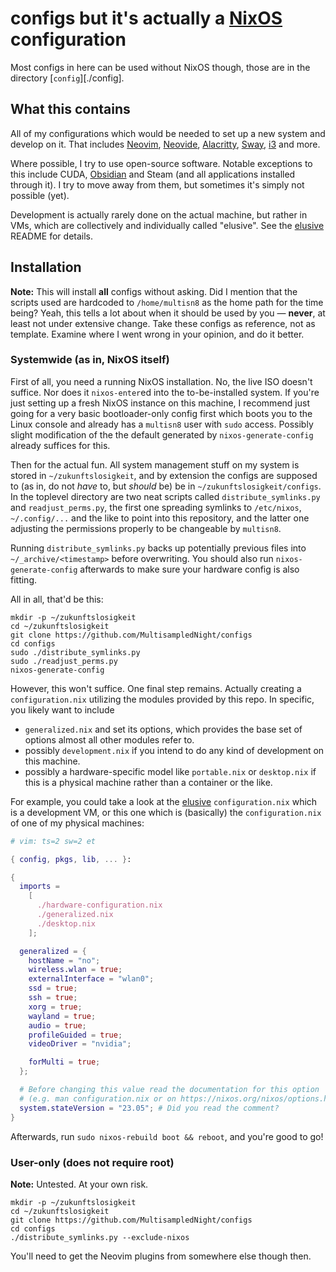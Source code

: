 # configs but it's actually a [NixOS](https://nixos.org) configuration

Most configs in here can be used without NixOS though, those are in the directory [`config`][./config].

## What this contains

All of my configurations which would be needed to set up a new system and develop on it. That includes [Neovim], [Neovide], [Alacritty], [Sway], [i3] and more.

Where possible, I try to use open-source software. Notable exceptions to this include CUDA, [Obsidian] and Steam (and all applications installed through it). I try to move away from them, but sometimes it's simply not possible (yet).

Development is actually rarely done on the actual machine, but rather in VMs, which are collectively and individually called "elusive". See the [elusive] README for details.

[Neovim]: https://neovim.io/
[Neovide]: https://neovide.dev/
[Alacritty]: https://alacritty.org/
[Sway]: https://alacritty.org/
[i3]: https://i3wm.org/
[Obsidian]: https://obsidian.md/

## Installation

**Note:** This will install **all** configs without asking. Did I mention that the scripts used are hardcoded to `/home/multisn8` as the home path for the time being? Yeah, this tells a lot about when it should be used by you — **never**, at least not under extensive change. Take these configs as reference, not as template. Examine where I went wrong in your opinion, and do it better.

### Systemwide (as in, NixOS itself)

First of all, you need a running NixOS installation. No, the live ISO doesn't suffice. Nor does it `nixos-enter`ed into the to-be-installed system. If you're just setting up a fresh NixOS instance on this machine, I recommend just going for a very basic bootloader-only config first which boots you to the Linux console and already has a `multisn8` user with `sudo` access. Possibly slight modification of the the default generated by `nixos-generate-config` already suffices for this.

Then for the actual fun. All system management stuff on my system is stored in `~/zukunftslosigkeit`, and by extension the configs are supposed to (as in, do not _have_ to, but _should_ be) be in `~/zukunftslosigkeit/configs`. In the toplevel directory are two neat scripts called `distribute_symlinks.py` and `readjust_perms.py`, the first one spreading symlinks to `/etc/nixos`, `~/.config/...` and the like to point into this repository, and the latter one adjusting the permissions properly to be changeable by `multisn8`.

Running `distribute_symlinks.py` backs up potentially previous files into `~/_archive/<timestamp>` before overwriting. You should also run `nixos-generate-config` afterwards to make sure your hardware config is also fitting.

All in all, that'd be this:

```console
mkdir -p ~/zukunftslosigkeit
cd ~/zukunftslosigkeit
git clone https://github.com/MultisampledNight/configs
cd configs
sudo ./distribute_symlinks.py
sudo ./readjust_perms.py
nixos-generate-config
```

However, this won't suffice. One final step remains. Actually creating a `configuration.nix` utilizing the modules provided by this repo. In specific, you likely want to include

- `generalized.nix` and set its options, which provides the base set of options almost all other modules refer to.
- possibly `development.nix` if you intend to do any kind of development on this machine.
- possibly a hardware-specific model like `portable.nix` or `desktop.nix` if this is a physical machine rather than a container or the like.

For example, you could take a look at the [elusive] `configuration.nix` which is a development VM, or this one which is (basically) the `configuration.nix` of one of my physical machines:

```nix
# vim: ts=2 sw=2 et

{ config, pkgs, lib, ... }:

{
  imports =
    [
      ./hardware-configuration.nix
      ./generalized.nix
      ./desktop.nix
    ];

  generalized = {
    hostName = "no";
    wireless.wlan = true;
    externalInterface = "wlan0";
    ssd = true;
    ssh = true;
    xorg = true;
    wayland = true;
    audio = true;
    profileGuided = true;
    videoDriver = "nvidia";

    forMulti = true;
  };

  # Before changing this value read the documentation for this option
  # (e.g. man configuration.nix or on https://nixos.org/nixos/options.html).
  system.stateVersion = "23.05"; # Did you read the comment?
}
```

Afterwards, run `sudo nixos-rebuild boot && reboot`, and you're good to go!

### User-only (does not require root)

**Note:** Untested. At your own risk.

```console
mkdir -p ~/zukunftslosigkeit
cd ~/zukunftslosigkeit
git clone https://github.com/MultisampledNight/configs
cd configs
./distribute_symlinks.py --exclude-nixos
```

You'll need to get the Neovim plugins from somewhere else though then.

[elusive]: ./nixos/elusive
